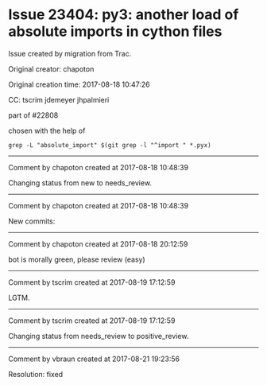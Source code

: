 # Issue 23404: py3: another load of absolute imports in cython files

Issue created by migration from Trac.

Original creator: chapoton

Original creation time: 2017-08-18 10:47:26

CC:  tscrim jdemeyer jhpalmieri

part of #22808

chosen with the help of

```
grep -L "absolute_import" $(git grep -l "^import " *.pyx)
```



---

Comment by chapoton created at 2017-08-18 10:48:39

Changing status from new to needs_review.


---

Comment by chapoton created at 2017-08-18 10:48:39

New commits:


---

Comment by chapoton created at 2017-08-18 20:12:59

bot is morally green, please review (easy)


---

Comment by tscrim created at 2017-08-19 17:12:59

LGTM.


---

Comment by tscrim created at 2017-08-19 17:12:59

Changing status from needs_review to positive_review.


---

Comment by vbraun created at 2017-08-21 19:23:56

Resolution: fixed
